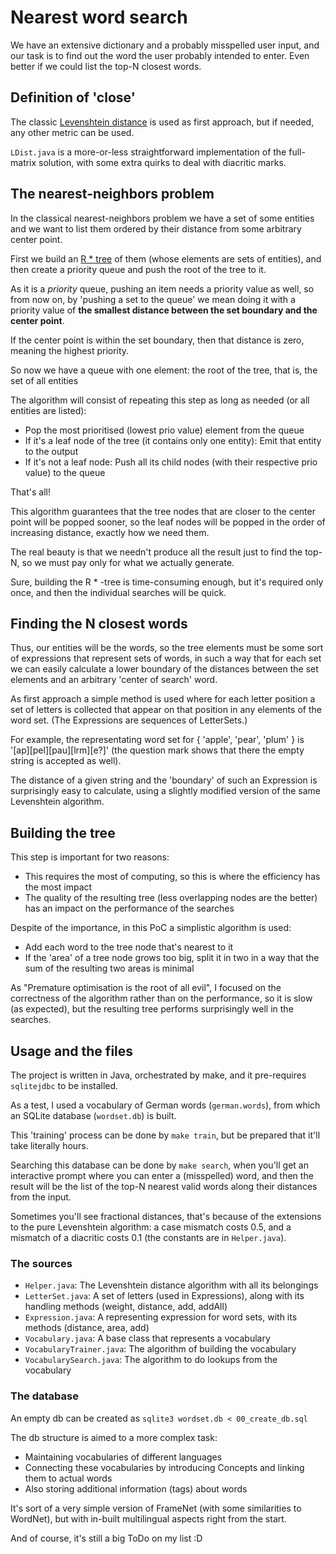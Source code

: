 # Nearest word search

We have an extensive dictionary and a probably misspelled user input, and our task is to find out the word the
user probably intended to enter. Even better if we could list the top-N closest words.


## Definition of 'close'

The classic [Levenshtein distance](https://en.wikipedia.org/wiki/Levenshtein_distance) is used as first approach, 
but if needed, any other metric can be used.

`LDist.java` is a more-or-less straightforward implementation of the full-matrix solution, with some extra quirks
to deal with diacritic marks.


## The nearest-neighbors problem

In the classical nearest-neighbors problem we have a set of some entities and we want to list them ordered by their
distance from some arbitrary center point.

First we build an [R * tree](https://en.wikipedia.org/wiki/R*_tree) of them (whose elements are sets of entities),
and then create a priority queue and push the root of the tree to it.

As it is a *priority* queue, pushing an item needs a priority value as well, so from now on, by 'pushing a set to the queue'
we mean doing it with a priority value of **the smallest distance between the set boundary and the center point**.

If the center point is within the set boundary, then that distance is zero, meaning the highest priority.

So now we have a queue with one element: the root of the tree, that is, the set of all entities

The algorithm will consist of repeating this step as long as needed (or all entities are listed):

* Pop the most prioritised (lowest prio value) element from the queue
* If it's a leaf node of the tree (it contains only one entity): Emit that entity to the output
* If it's not a leaf node: Push all its child nodes (with their respective prio value) to the queue

That's all!

This algorithm guarantees that the tree nodes that are closer to the center point will be popped sooner,
so the leaf nodes will be popped in the order of increasing distance, exactly how we need them.

The real beauty is that we needn't produce all the result just to find the top-N, so we must pay
only for what we actually generate.

Sure, building the R * -tree is time-consuming enough, but it's required only once, and then the
individual searches will be quick.


## Finding the N closest words

Thus, our entities will be the words, so the tree elements must be some sort of expressions that represent
sets of words, in such a way that for each set we can easily calculate a lower boundary of the distances
between the set elements and an arbitrary 'center of search' word.

As first approach a simple method is used where for each letter position a set of letters is collected
that appear on that position in any elements of the word set. (The Expressions are sequences of LetterSets.)

For example, the representating word set for { 'apple', 'pear', 'plum' } is '[ap][pel][pau][lrm][e?]'
(the question mark shows that there the empty string is accepted as well).

The distance of a given string and the 'boundary' of such an Expression is surprisingly easy to calculate,
using a slightly modified version of the same Levenshtein algorithm.


## Building the tree

This step is important for two reasons:

* This requires the most of computing, so this is where the efficiency has the most impact
* The quality of the resulting tree (less overlapping nodes are the better) has an impact on the performance of the searches

Despite of the importance, in this PoC a simplistic algorithm is used:

* Add each word to the tree node that's nearest to it
* If the 'area' of a tree node grows too big, split it in two in a way that the sum of the resulting two areas is minimal

As "Premature optimisation is the root of all evil", I focused on the correctness of the algorithm rather than on the
performance, so it is slow (as expected), but the resulting tree performs surprisingly well in the searches.


## Usage and the files

The project is written in Java, orchestrated by make, and it pre-requires `sqlitejdbc` to be installed.

As a test, I used a vocabulary of German words (`german.words`), from which an SQLite database (`wordset.db`) is built.

This 'training' process can be done by `make train`, but be prepared that it'll take literally hours.

Searching this database can be done by `make search`, when you'll get an interactive prompt where you can enter a (misspelled) word, and then the result will be the list of the top-N nearest valid words along their distances from the input.

Sometimes you'll see fractional distances, that's because of the extensions to the pure Levenshtein algorithm: a case mismatch costs 0.5, and a mismatch of a diacritic costs 0.1 (the constants are in `Helper.java`).


### The sources

* `Helper.java`: The Levenshtein distance algorithm with all its belongings
* `LetterSet.java`: A set of letters (used in Expressions), along with its handling methods (weight, distance, add, addAll)
* `Expression.java`: A representing expression for word sets, with its methods (distance, area, add)
* `Vocabulary.java`: A base class that represents a vocabulary
* `VocabularyTrainer.java`: The algorithm of building the vocabulary
* `VocabularySearch.java`: The algorithm to do lookups from the vocabulary


### The database

An empty db can be created as `sqlite3 wordset.db < 00_create_db.sql`

The db structure is aimed to a more complex task:

* Maintaining vocabularies of different languages
* Connecting these vocabularies by introducing Concepts and linking them to actual words
* Also storing additional information (tags) about words

It's sort of a very simple version of FrameNet (with some similarities to WordNet), but with in-built multilingual aspects right from the start.

And of course, it's still a big ToDo on my list :D


